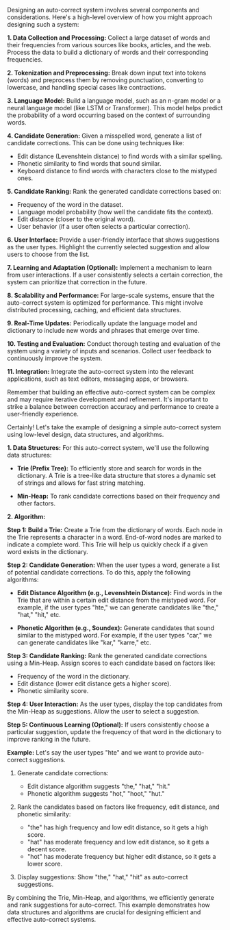 Designing an auto-correct system involves several components and considerations. Here's a high-level overview of how you might approach designing such a system:

**1. Data Collection and Processing:**
Collect a large dataset of words and their frequencies from various sources like books, articles, and the web. Process the data to build a dictionary of words and their corresponding frequencies.

**2. Tokenization and Preprocessing:**
Break down input text into tokens (words) and preprocess them by removing punctuation, converting to lowercase, and handling special cases like contractions.

**3. Language Model:**
Build a language model, such as an n-gram model or a neural language model (like LSTM or Transformer). This model helps predict the probability of a word occurring based on the context of surrounding words.

**4. Candidate Generation:**
Given a misspelled word, generate a list of candidate corrections. This can be done using techniques like:
- Edit distance (Levenshtein distance) to find words with a similar spelling.
- Phonetic similarity to find words that sound similar.
- Keyboard distance to find words with characters close to the mistyped ones.

**5. Candidate Ranking:**
Rank the generated candidate corrections based on:
- Frequency of the word in the dataset.
- Language model probability (how well the candidate fits the context).
- Edit distance (closer to the original word).
- User behavior (if a user often selects a particular correction).

**6. User Interface:**
Provide a user-friendly interface that shows suggestions as the user types. Highlight the currently selected suggestion and allow users to choose from the list.

**7. Learning and Adaptation (Optional):**
Implement a mechanism to learn from user interactions. If a user consistently selects a certain correction, the system can prioritize that correction in the future.

**8. Scalability and Performance:**
For large-scale systems, ensure that the auto-correct system is optimized for performance. This might involve distributed processing, caching, and efficient data structures.

**9. Real-Time Updates:**
Periodically update the language model and dictionary to include new words and phrases that emerge over time.

**10. Testing and Evaluation:**
Conduct thorough testing and evaluation of the system using a variety of inputs and scenarios. Collect user feedback to continuously improve the system.

**11. Integration:**
Integrate the auto-correct system into the relevant applications, such as text editors, messaging apps, or browsers.

Remember that building an effective auto-correct system can be complex and may require iterative development and refinement. It's important to strike a balance between correction accuracy and performance to create a user-friendly experience.


Certainly! Let's take the example of designing a simple auto-correct system using low-level design, data structures, and algorithms.

**1. Data Structures:**
For this auto-correct system, we'll use the following data structures:

- **Trie (Prefix Tree):** To efficiently store and search for words in the dictionary. A Trie is a tree-like data structure that stores a dynamic set of strings and allows for fast string matching.

- **Min-Heap:** To rank candidate corrections based on their frequency and other factors.

**2. Algorithm:**

**Step 1: Build a Trie:**
Create a Trie from the dictionary of words. Each node in the Trie represents a character in a word. End-of-word nodes are marked to indicate a complete word. This Trie will help us quickly check if a given word exists in the dictionary.

**Step 2: Candidate Generation:**
When the user types a word, generate a list of potential candidate corrections. To do this, apply the following algorithms:

- **Edit Distance Algorithm (e.g., Levenshtein Distance):** Find words in the Trie that are within a certain edit distance from the mistyped word. For example, if the user types "hte," we can generate candidates like "the," "hat," "hit," etc.

- **Phonetic Algorithm (e.g., Soundex):** Generate candidates that sound similar to the mistyped word. For example, if the user types "car," we can generate candidates like "kar," "karre," etc.

**Step 3: Candidate Ranking:**
Rank the generated candidate corrections using a Min-Heap. Assign scores to each candidate based on factors like:
- Frequency of the word in the dictionary.
- Edit distance (lower edit distance gets a higher score).
- Phonetic similarity score.

**Step 4: User Interaction:**
As the user types, display the top candidates from the Min-Heap as suggestions. Allow the user to select a suggestion.

**Step 5: Continuous Learning (Optional):**
If users consistently choose a particular suggestion, update the frequency of that word in the dictionary to improve ranking in the future.

**Example:**
Let's say the user types "hte" and we want to provide auto-correct suggestions.

1. Generate candidate corrections:
   - Edit distance algorithm suggests "the," "hat," "hit."
   - Phonetic algorithm suggests "hot," "hoot," "hut."

2. Rank the candidates based on factors like frequency, edit distance, and phonetic similarity:
   - "the" has high frequency and low edit distance, so it gets a high score.
   - "hat" has moderate frequency and low edit distance, so it gets a decent score.
   - "hot" has moderate frequency but higher edit distance, so it gets a lower score.

3. Display suggestions: Show "the," "hat," "hit" as auto-correct suggestions.

By combining the Trie, Min-Heap, and algorithms, we efficiently generate and rank suggestions for auto-correct. This example demonstrates how data structures and algorithms are crucial for designing efficient and effective auto-correct systems.